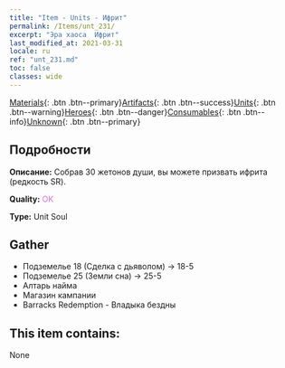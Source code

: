 ```yaml
---
title: "Item - Units - Ифрит"
permalink: /Items/unt_231/
excerpt: "Эра хаоса  Ифрит"
last_modified_at: 2021-03-31
locale: ru
ref: "unt_231.md"
toc: false
classes: wide
---
```

 [Materials](/ru/Items/){: .btn .btn--primary}[Artifacts](/ru/Items/Artifacts/){: .btn .btn--success}[Units](/ru/Items/Units/){: .btn .btn--warning}[Heroes](/ru/Items/Heroes/){: .btn .btn--danger}[Consumables](/ru/Items/Consumables/){: .btn .btn--info}[Unknown](/ru/Items/Unknown/){: .btn .btn--primary}

## Подробности
 **Описание:** Собрав 30 жетонов души, вы можете призвать ифрита (редкость SR).

 **Quality:** <span style="color: #DA70D6">OK</span>

 **Type:** Unit Soul

## Gather

*    Подземелье 18 (Сделка с дьяволом) -> 18-5 
*    Подземелье 25 (Земли сна) -> 25-5 
*    Алтарь найма 
*    Магазин кампании 
*    Barracks Redemption - Владыка бездны 

## This item contains:

  None

